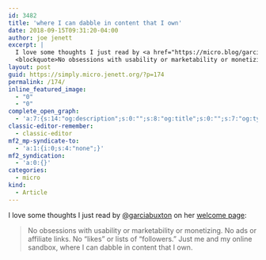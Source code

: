 ```yaml
---
id: 3482
title: 'where I can dabble in content that I own'
date: 2018-09-15T09:31:20-04:00
author: joe jenett
excerpt: |
  I love some thoughts I just read by <a href="https://micro.blog/garciabuxton">@garciabuxton</a> on her <a href="http://garciabuxton.com/">welcome page</a>:
  <blockquote>No obsessions with usability or marketability or monetizing. No ads or affiliate links. No “likes” or lists of “followers.” Just me and my online sandbox, where I can dabble in content that I own.</blockquote>
layout: post
guid: https://simply.micro.jenett.org/?p=174
permalink: /174/
inline_featured_image:
  - "0"
  - "0"
complete_open_graph:
  - 'a:7:{s:14:"og:description";s:0:"";s:8:"og:title";s:0:"";s:7:"og:type";s:0:"";s:12:"twitter:card";s:7:"summary";s:15:"twitter:creator";s:0:"";s:19:"twitter:description";s:0:"";s:8:"og:image";s:0:"";}'
classic-editor-remember:
  - classic-editor
mf2_mp-syndicate-to:
  - 'a:1:{i:0;s:4:"none";}'
mf2_syndication:
  - 'a:0:{}'
categories:
  - micro
kind:
  - Article
---
```

I love some thoughts I just read by [@garciabuxton](https://micro.blog/garciabuxton) on her [welcome page](http://garciabuxton.com/):

> No obsessions with usability or marketability or monetizing. No ads or affiliate links. No “likes” or lists of “followers.” Just me and my online sandbox, where I can dabble in content that I own.